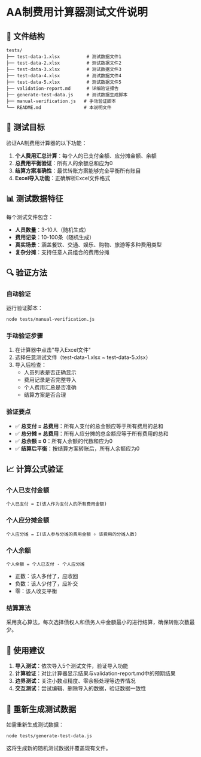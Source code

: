 # AA制费用计算器测试文件说明

## 📁 文件结构

```
tests/
├── test-data-1.xlsx          # 测试数据文件1
├── test-data-2.xlsx          # 测试数据文件2  
├── test-data-3.xlsx          # 测试数据文件3
├── test-data-4.xlsx          # 测试数据文件4
├── test-data-5.xlsx          # 测试数据文件5
├── validation-report.md      # 详细验证报告
├── generate-test-data.js     # 测试数据生成脚本
├── manual-verification.js   # 手动验证脚本
└── README.md                # 本说明文件
```

## 🎯 测试目标

验证AA制费用计算器的以下功能：
1. **个人费用汇总计算**：每个人的已支付金额、应分摊金额、余额
2. **总费用平衡验证**：所有人的余额总和应为0
3. **结算方案准确性**：最优转账方案能够完全平衡所有账目
4. **Excel导入功能**：正确解析Excel文件格式

## 📊 测试数据特征

每个测试文件包含：
- **人员数量**：3-10人（随机生成）
- **费用记录**：10-100条（随机生成）
- **真实场景**：涵盖餐饮、交通、娱乐、购物、旅游等多种费用类型
- **复杂分摊**：支持任意人员组合的费用分摊

## 🔍 验证方法

### 自动验证
运行验证脚本：
```bash
node tests/manual-verification.js
```

### 手动验证步骤
1. 在计算器中点击"导入Excel文件"
2. 选择任意测试文件（test-data-1.xlsx ~ test-data-5.xlsx）
3. 导入后检查：
   - 人员列表是否正确显示
   - 费用记录是否完整导入
   - 个人费用汇总是否准确
   - 结算方案是否合理

### 验证要点
- ✅ **总支付 = 总费用**：所有人支付的总金额应等于所有费用的总和
- ✅ **总分摊 = 总费用**：所有人应分摊的总金额应等于所有费用的总和  
- ✅ **总余额 = 0**：所有人余额的代数和应为0
- ✅ **结算后平衡**：按结算方案转账后，所有人余额应为0

## 📈 计算公式验证

### 个人已支付金额
```
个人已支付 = Σ(该人作为支付人的所有费用金额)
```

### 个人应分摊金额  
```
个人应分摊 = Σ(该人参与分摊的费用金额 ÷ 该费用的分摊人数)
```

### 个人余额
```
个人余额 = 个人已支付 - 个人应分摊
```
- 正数：该人多付了，应收回
- 负数：该人少付了，应补交
- 零：该人收支平衡

### 结算算法
采用贪心算法，每次选择债权人和债务人中金额最小的进行结算，确保转账次数最少。

## 🎯 使用建议

1. **导入测试**：依次导入5个测试文件，验证导入功能
2. **计算验证**：对比计算器显示结果与validation-report.md中的预期结果
3. **边界测试**：关注小数点精度、零余额处理等边界情况
4. **交互测试**：尝试编辑、删除导入的数据，验证数据一致性

## 🔧 重新生成测试数据

如需重新生成测试数据：
```bash
node tests/generate-test-data.js
```

这将生成新的随机测试数据并覆盖现有文件。
